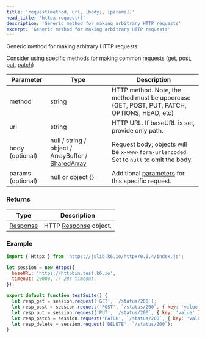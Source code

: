 ```yaml
---
title: 'request(method, url, [body], [params])'
head_title: 'httpx.request()'
description: 'Generic method for making arbitrary HTTP requests'
excerpt: 'Generic method for making arbitrary HTTP requests'
---
```


Generic method for making arbitrary HTTP requests.

Consider using specific methods for making common requests ([get](/javascript-api/jslib/httpx/get-url-body-params), [post](/javascript-api/jslib/httpx/post-url-body-params), [put](/javascript-api/jslib/httpx/put-url-body-params), [patch](/javascript-api/jslib/httpx/patch-url-body-params))

| Parameter         | Type                                                                                      | Description                                                                                 |
| ----------------- | ----------------------------------------------------------------------------------------- | ------------------------------------------------------------------------------------------- |
| method            | string                                                                                    | HTTP method. Note, the method must be uppercase (GET, POST, PUT, PATCH, OPTIONS, HEAD, etc) |
| url               | string                                                                                    | HTTP URL. If baseURL is set, provide only path.                                             |
| body (optional)   | null / string / object / ArrayBuffer / [SharedArray](/javascript-api/k6-data/sharedarray) | Request body; objects will be `x-www-form-urlencoded`. Set to `null` to omit the body.      |
| params (optional) | null or object {}                                                                         | Additional [parameters](/javascript-api/k6-http/params) for this specific request.          |

### Returns

| Type                                         | Description                                               |
| -------------------------------------------- | --------------------------------------------------------- |
| [Response](/javascript-api/k6-http/response) | HTTP [Response](/javascript-api/k6-http/response) object. |

### Example

<CodeGroup labels={[]}>

```javascript
import { Httpx } from 'https://jslib.k6.io/httpx/0.0.4/index.js';

let session = new Httpx({
  baseURL: 'https://httpbin.test.k6.io',
  timeout: 20000, // 20s timeout.
});

export default function testSuite() {
  let resp_get = session.request('GET', `/status/200`);
  let resp_post = session.request('POST', `/status/200`, { key: 'value' });
  let resp_put = session.request('PUT', `/status/200`, { key: 'value' });
  let resp_patch = session.request('PATCH', `/status/200`, { key: 'value' });
  let resp_delete = session.request('DELETE', `/status/200`);
}
```

</CodeGroup>
